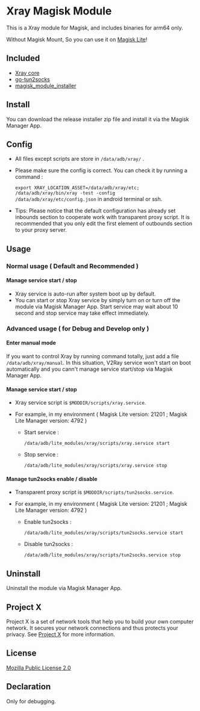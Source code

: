 # Xray Magisk Module
This is a Xray module for Magisk, and includes binaries for arm64 only.

Without Magisk Mount, So you can use it on [Magisk Lite](<https://github.com/vvb2060/magisk_files>)!

## Included
* [Xray core](<https://github.com/XTLS/Xray-core>)
* [go-tun2socks](<https://github.com/eycorsican/go-tun2socks>)
* [magisk_module_installer](<https://github.com/topjohnwu/Magisk>)

## Install
You can download the release installer zip file and install it via the Magisk Manager App.

## Config

-  All files except scripts are store in `/data/adb/xray/` .

- Please make sure the config is correct. You can check it by running a command :

   `export XRAY_LOCATION_ASSET=/data/adb/xray/etc; /data/adb/xray/bin/xray -test -config /data/adb/xray/etc/config.json`  in android terminal or ssh.

- Tips: Please notice that the default configuration has already set inbounds section to cooperate work with transparent proxy script. It is recommended that you only edit the first element of outbounds section to your proxy server.

## Usage

### Normal usage ( Default and Recommended )

#### Manage service start / stop

- Xray service is auto-run after system boot up by default.
- You can start or stop Xray service by simply turn on or turn off the module via Magisk Manager App. Start service may wait about 10 second and stop service may take effect immediately.

### Advanced usage ( for Debug and Develop only )

#### Enter manual mode

If you want to control Xray by running command totally, just add a file `/data/adb/xray/manual`.  In this situation, V2Ray service won't start on boot automatically and you cann't manage service start/stop via Magisk Manager App. 

#### Manage service start / stop

- Xray service script is `$MODDIR/scripts/xray.service`.

- For example, in my environment ( Magisk Lite version: 21201 ; Magisk Lite Manager version: 4792 )

  - Start service : 

    `/data/adb/lite_modules/xray/scripts/xray.service start`

  - Stop service :

    `/data/adb/lite_modules/xray/scripts/xray.service stop`

#### Manage tun2socks enable / disable

- Transparent proxy script is `$MODDIR/scripts/tun2socks.service`.

- For example, in my environment ( Magisk Lite version: 21201 ; Magisk Lite Manager version: 4792 )

  - Enable tun2socks : 

    `/data/adb/lite_modules/xray/scripts/tun2socks.service start`

  - Disable tun2socks :

    `/data/adb/lite_modules/xray/scripts/tun2socks.service stop`

## Uninstall
Uninstall the module via Magisk Manager App.

## Project X
Project X is a set of network tools that help you to build your own computer network. It secures your network connections and thus protects your privacy. See [Project X](https://github.com/XTLS) for more information.

## License
[Mozilla Public License 2.0](https://raw.githubusercontent.com/XTLS/Xray-core/main/LICENSE)

## Declaration
Only for debugging.
